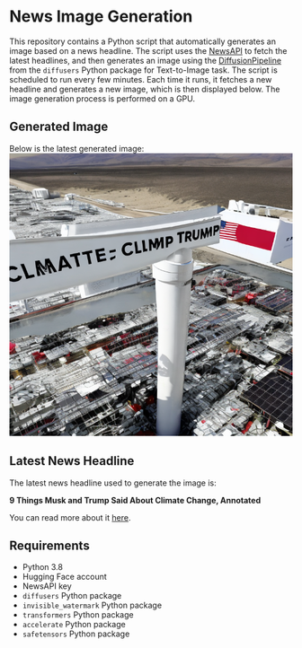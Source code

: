 # News Image Generation
This repository contains a Python script that automatically generates an image based on a news headline. The script uses the [NewsAPI](https://newsapi.org/) to fetch the latest headlines, and then generates an image using the [DiffusionPipeline](https://github.com/huggingface/diffusers) from the `diffusers` Python package for Text-to-Image task.
The script is scheduled to run every few minutes. Each time it runs, it fetches a new headline and generates a new image, which is then displayed below. The image generation process is performed on a GPU.

## Generated Image
Below is the latest generated image:
![Generated Image](image.png)

## Latest News Headline
The latest news headline used to generate the image is:

**9 Things Musk and Trump Said About Climate Change, Annotated**

You can read more about it [here](https://news.google.com/rss/articles/CBMie0FVX3lxTFB0Y1RWblc4T010VEc3OHBOaEt5eUVfM19qOEdJakZFVTRybHBXb1V0bFVHLWNnNUJJQVNHcm1OektrelhWel9qNG0wWm5RbGw4d3N4aDdtNjhkM2NUaEYySFBfMG1DaHFtejRUZnBsdzhRV203Z1RUZ0dmZw?oc=5).

## Requirements
- Python 3.8
- Hugging Face account
- NewsAPI key
- `diffusers` Python package
- `invisible_watermark` Python package
- `transformers` Python package
- `accelerate` Python package
- `safetensors` Python package
